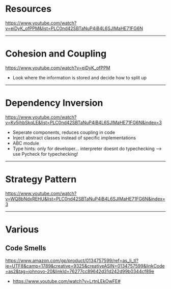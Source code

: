 # Resources
https://www.youtube.com/watch?v=eiDyK_ofPPM&list=PLC0nd42SBTaNuP4iB4L6SJlMaHE71FG6N




------------------------------------------------------------------
# Cohesion and Coupling
https://www.youtube.com/watch?v=eiDyK_ofPPM

- Look where the information is stored and decide how to split up 




------------------------------------------------------------------
# Dependency Inversion
https://www.youtube.com/watch?v=Kv5jhbSkqLE&list=PLC0nd42SBTaNuP4iB4L6SJlMaHE71FG6N&index=3

- Seperate components, reduces coupling in code
- Inject abstract classes instead of specific implementations
- ABC module
- Type hints: only for developer... interpreter doesnt do typechecking --> use Pycheck for typechecking!





------------------------------------------------------------------
# Strategy Pattern
https://www.youtube.com/watch?v=WQ8bNdxREHU&list=PLC0nd42SBTaNuP4iB4L6SJlMaHE71FG6N&index=3




 

------------------------------------------------------------------
# Various
## Code Smells

https://www.amazon.com/gp/product/0134757599/ref=as_li_tl?ie=UTF8&camp=1789&creative=9325&creativeASIN=0134757599&linkCode=as2&tag=johnovo-20&linkId=76277cc89642d31d242d99b0344cf89e

- https://www.youtube.com/watch?v=LrtnLEkOwFE#